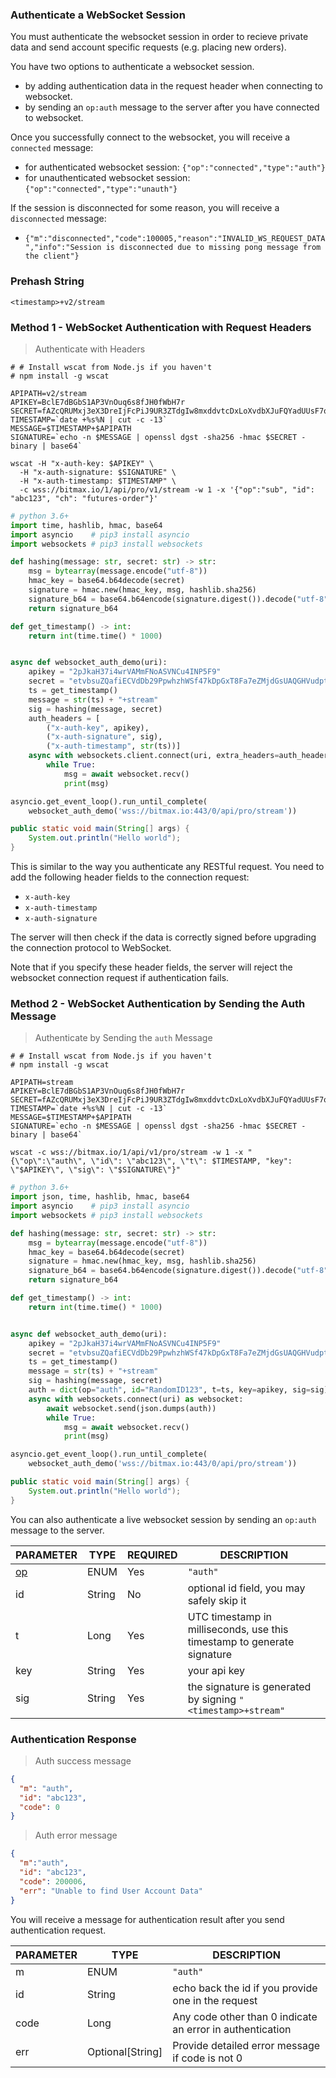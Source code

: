 ### Authenticate a WebSocket Session

You must authenticate the websocket session in order to recieve private data and send account specific requests 
(e.g. placing new orders). 

You have two options to authenticate a websocket session. 

* by adding authentication data in the request header when connecting to websocket. 
* by sending an `op:auth` message to the server after you have connected to websocket. 

Once you successfully connect to the websocket, you will receive a `connected` message: 

* for authenticated websocket session: `{"op":"connected","type":"auth"}`
* for unauthenticated websocket session: `{"op":"connected","type":"unauth"}`

If the session is disconnected for some reason, you will receive a `disconnected` message:

* `{"m":"disconnected","code":100005,"reason":"INVALID_WS_REQUEST_DATA","info":"Session is disconnected due to missing pong message from the client"}`


### Prehash String

`<timestamp>+v2/stream`


### Method 1 - WebSocket Authentication with Request Headers

> Authenticate with Headers

```shell
# # Install wscat from Node.js if you haven't
# npm install -g wscat  

APIPATH=v2/stream
APIKEY=BclE7dBGbS1AP3VnOuq6s8fJH0fWbH7r
SECRET=fAZcQRUMxj3eX3DreIjFcPiJ9UR3ZTdgIw8mxddvtcDxLoXvdbXJuFQYadUUsF7q
TIMESTAMP=`date +%s%N | cut -c -13`
MESSAGE=$TIMESTAMP+$APIPATH
SIGNATURE=`echo -n $MESSAGE | openssl dgst -sha256 -hmac $SECRET -binary | base64`

wscat -H "x-auth-key: $APIKEY" \
  -H "x-auth-signature: $SIGNATURE" \
  -H "x-auth-timestamp: $TIMESTAMP" \
  -c wss://bitmax.io/1/api/pro/v1/stream -w 1 -x '{"op":"sub", "id": "abc123", "ch": "futures-order"}'
```

```python
# python 3.6+
import time, hashlib, hmac, base64
import asyncio    # pip3 install asyncio
import websockets # pip3 install websockets

def hashing(message: str, secret: str) -> str:
    msg = bytearray(message.encode("utf-8"))
    hmac_key = base64.b64decode(secret)
    signature = hmac.new(hmac_key, msg, hashlib.sha256)
    signature_b64 = base64.b64encode(signature.digest()).decode("utf-8")
    return signature_b64

def get_timestamp() -> int:
    return int(time.time() * 1000)


async def websocket_auth_demo(uri):
    apikey = "2pJkaH37i4wrVAMmFNoASVNCu4INP5F9"
    secret = "etvbsuZQafiECVdDb29PpwhzhWSf47kDpGxT8Fa7eZMjdGsUAQGHVudpt7S3ZY5w"
    ts = get_timestamp()
    message = str(ts) + "+stream"
    sig = hashing(message, secret)
    auth_headers = [
        ("x-auth-key", apikey),
        ("x-auth-signature", sig),
        ("x-auth-timestamp", str(ts))]
    async with websockets.client.connect(uri, extra_headers=auth_headers) as websocket:
        while True:
            msg = await websocket.recv()
            print(msg)

asyncio.get_event_loop().run_until_complete(
    websocket_auth_demo('wss://bitmax.io:443/0/api/pro/stream'))
```

```java
public static void main(String[] args) {
    System.out.println("Hello world");
}
```

This is similar to the way you authenticate any RESTful request. You need to add the following header fields to the 
connection request:

* `x-auth-key`
* `x-auth-timestamp`
* `x-auth-signature`

The server will then check if the data is correctly signed before upgrading the connection protocol to WebSocket. 

Note that if you specify these header fields, the server will reject the websocket connection request if authentication fails. 


### Method 2 - WebSocket Authentication by Sending the Auth Message 

> Authenticate by Sending the `auth` Message

```shell
# # Install wscat from Node.js if you haven't
# npm install -g wscat  

APIPATH=stream
APIKEY=BclE7dBGbS1AP3VnOuq6s8fJH0fWbH7r
SECRET=fAZcQRUMxj3eX3DreIjFcPiJ9UR3ZTdgIw8mxddvtcDxLoXvdbXJuFQYadUUsF7q
TIMESTAMP=`date +%s%N | cut -c -13`
MESSAGE=$TIMESTAMP+$APIPATH
SIGNATURE=`echo -n $MESSAGE | openssl dgst -sha256 -hmac $SECRET -binary | base64`

wscat -c wss://bitmax.io/1/api/v1/pro/stream -w 1 -x "{\"op\":\"auth\", \"id\": \"abc123\", \"t\": $TIMESTAMP, "key": \"$APIKEY\", \"sig\": \"$SIGNATURE\"}"
```

```python
# python 3.6+
import json, time, hashlib, hmac, base64
import asyncio    # pip3 install asyncio
import websockets # pip3 install websockets

def hashing(message: str, secret: str) -> str:
    msg = bytearray(message.encode("utf-8"))
    hmac_key = base64.b64decode(secret)
    signature = hmac.new(hmac_key, msg, hashlib.sha256)
    signature_b64 = base64.b64encode(signature.digest()).decode("utf-8")
    return signature_b64

def get_timestamp() -> int:
    return int(time.time() * 1000)


async def websocket_auth_demo(uri):
    apikey = "2pJkaH37i4wrVAMmFNoASVNCu4INP5F9"
    secret = "etvbsuZQafiECVdDb29PpwhzhWSf47kDpGxT8Fa7eZMjdGsUAQGHVudpt7S3ZY5w"
    ts = get_timestamp()
    message = str(ts) + "+stream"
    sig = hashing(message, secret)
    auth = dict(op="auth", id="RandomID123", t=ts, key=apikey, sig=sig)
    async with websockets.connect(uri) as websocket:
        await websocket.send(json.dumps(auth))
        while True:
            msg = await websocket.recv()
            print(msg)

asyncio.get_event_loop().run_until_complete(
    websocket_auth_demo('wss://bitmax.io:443/0/api/pro/stream'))
```

```java
public static void main(String[] args) {
    System.out.println("Hello world");
}
```


You can also authenticate a live websocket session by sending an `op:auth` message to the server. 

 PARAMETER                      | TYPE       | REQUIRED | DESCRIPTION
------------------------------- | ---------- | -------- | ----------------------------------------------------------------------- 
 [op](#websocket-operations-op) |  ENUM      | Yes      | `"auth"`                                                                
 id                             |  String    | No       | optional id field, you may safely skip it                               
 t                              |  Long      | Yes      | UTC timestamp in milliseconds, use this timestamp to generate signature 
 key                            |  String    | Yes      | your api key
 sig                            |  String    | Yes      | the signature is generated by signing `"<timestamp>+stream"`


### Authentication Response

> Auth success message

```json
{  
  "m": "auth",
  "id": "abc123",
  "code": 0
}
```

> Auth error message

```json
{
  "m":"auth",
  "id": "abc123",
  "code": 200006,
  "err": "Unable to find User Account Data"
}
```

You will receive a message for authentication result after you send authentication request.

PARAMETER | TYPE               | DESCRIPTION
--------- | ------------------ | ----------------------------------------------------------------------- 
m         |  ENUM              | `"auth"`
id        |  String            | echo back the id if you provide one in the request                      
code      |  Long              | Any code other than 0 indicate an error in authentication               
err       |  Optional[String]  | Provide detailed error message if code is not 0   
